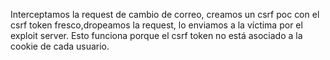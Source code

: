 Interceptamos la request de cambio de correo, creamos un csrf poc con el csrf token fresco,dropeamos la request, lo enviamos a la víctima por el exploit server.
Esto funciona porque el csrf token no está asociado a la cookie de cada usuario.